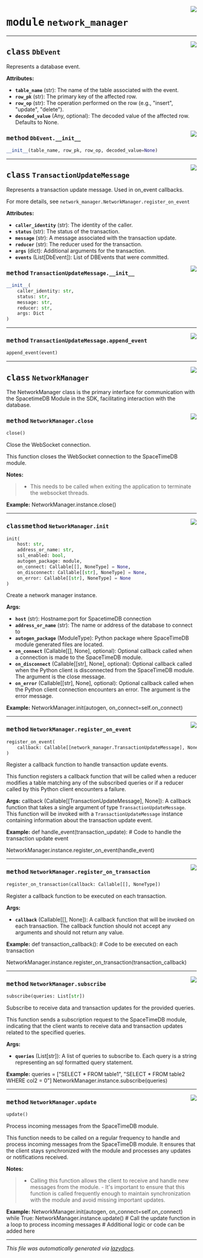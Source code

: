 <!-- markdownlint-disable -->

<a href="..\network_manager.py#L0"><img align="right" style="float:right;" src="https://img.shields.io/badge/-source-cccccc?style=flat-square"></a>

# <kbd>module</kbd> `network_manager`






---

<a href="..\network_manager.py#L11"><img align="right" style="float:right;" src="https://img.shields.io/badge/-source-cccccc?style=flat-square"></a>

## <kbd>class</kbd> `DbEvent`
Represents a database event. 



**Attributes:**
 
 - <b>`table_name`</b> (str):  The name of the table associated with the event. 
 - <b>`row_pk`</b> (str):  The primary key of the affected row. 
 - <b>`row_op`</b> (str):  The operation performed on the row (e.g., "insert", "update", "delete"). 
 - <b>`decoded_value`</b> (Any, optional):  The decoded value of the affected row. Defaults to None. 

<a href="..\network_manager.py#L21"><img align="right" style="float:right;" src="https://img.shields.io/badge/-source-cccccc?style=flat-square"></a>

### <kbd>method</kbd> `DbEvent.__init__`

```python
__init__(table_name, row_pk, row_op, decoded_value=None)
```









---

<a href="..\network_manager.py#L48"><img align="right" style="float:right;" src="https://img.shields.io/badge/-source-cccccc?style=flat-square"></a>

## <kbd>class</kbd> `TransactionUpdateMessage`
Represents a transaction update message. Used in on_event callbacks. 

For more details, see `network_manager.NetworkManager.register_on_event` 



**Attributes:**
 
 - <b>`caller_identity`</b> (str):  The identity of the caller. 
 - <b>`status`</b> (str):  The status of the transaction. 
 - <b>`message`</b> (str):  A message associated with the transaction update. 
 - <b>`reducer`</b> (str):  The reducer used for the transaction. 
 - <b>`args`</b> (dict):  Additional arguments for the transaction. 
 - <b>`events`</b> (List[DbEvent]):  List of DBEvents that were committed. 

<a href="..\network_manager.py#L62"><img align="right" style="float:right;" src="https://img.shields.io/badge/-source-cccccc?style=flat-square"></a>

### <kbd>method</kbd> `TransactionUpdateMessage.__init__`

```python
__init__(
    caller_identity: str,
    status: str,
    message: str,
    reducer: str,
    args: Dict
)
```








---

<a href="..\network_manager.py#L36"><img align="right" style="float:right;" src="https://img.shields.io/badge/-source-cccccc?style=flat-square"></a>

### <kbd>method</kbd> `TransactionUpdateMessage.append_event`

```python
append_event(event)
```






---

<a href="..\network_manager.py#L71"><img align="right" style="float:right;" src="https://img.shields.io/badge/-source-cccccc?style=flat-square"></a>

## <kbd>class</kbd> `NetworkManager`
The NetworkManager class is the primary interface for communication with the SpacetimeDB Module in the SDK, facilitating interaction with the database. 

<a href="..\network_manager.py#L97"><img align="right" style="float:right;" src="https://img.shields.io/badge/-source-cccccc?style=flat-square"></a>

### <kbd>method</kbd> `NetworkManager.close`

```python
close()
```

Close the WebSocket connection. 

This function closes the WebSocket connection to the SpaceTimeDB module. 



**Notes:**

> - This needs to be called when exiting the application to terminate the websocket threads. 
>

**Example:**
  NetworkManager.instance.close() 

---

<a href="..\network_manager.py#L78"><img align="right" style="float:right;" src="https://img.shields.io/badge/-source-cccccc?style=flat-square"></a>

### <kbd>classmethod</kbd> `NetworkManager.init`

```python
init(
    host: str,
    address_or_name: str,
    ssl_enabled: bool,
    autogen_package: module,
    on_connect: Callable[[], NoneType] = None,
    on_disconnect: Callable[[str], NoneType] = None,
    on_error: Callable[[str], NoneType] = None
)
```

Create a network manager instance. 



**Args:**
 
 - <b>`host`</b> (str):  Hostname:port for SpacetimeDB connection 
 - <b>`address_or_name`</b> (str):  The name or address of the database to connect to 
 - <b>`autogen_package`</b> (ModuleType):  Python package where SpaceTimeDB module generated files are located.             
 - <b>`on_connect`</b> (Callable[[], None], optional):  Optional callback called when a connection is made to the SpaceTimeDB module. 
 - <b>`on_disconnect`</b> (Callable[[str], None], optional):  Optional callback called when the Python client is disconnected from the SpaceTimeDB module. The argument is the close message. 
 - <b>`on_error`</b> (Callable[[str], None], optional):  Optional callback called when the Python client connection encounters an error. The argument is the error message. 



**Example:**
 NetworkManager.init(autogen, on_connect=self.on_connect) 

---

<a href="..\network_manager.py#L199"><img align="right" style="float:right;" src="https://img.shields.io/badge/-source-cccccc?style=flat-square"></a>

### <kbd>method</kbd> `NetworkManager.register_on_event`

```python
register_on_event(
    callback: Callable[[network_manager.TransactionUpdateMessage], NoneType]
)
```

Register a callback function to handle transaction update events. 

This function registers a callback function that will be called when a reducer modifies a table matching any of the subscribed queries or if a reducer called by this Python client encounters a failure. 



**Args:**
  callback (Callable[[TransactionUpdateMessage], None]):  A callback function that takes a single argument of type `TransactionUpdateMessage`.  This function will be invoked with a `TransactionUpdateMessage` instance containing information  about the transaction update event.         



**Example:**
  def handle_event(transaction_update):  # Code to handle the transaction update event 

 NetworkManager.instance.register_on_event(handle_event) 

---

<a href="..\network_manager.py#L180"><img align="right" style="float:right;" src="https://img.shields.io/badge/-source-cccccc?style=flat-square"></a>

### <kbd>method</kbd> `NetworkManager.register_on_transaction`

```python
register_on_transaction(callback: Callable[[], NoneType])
```

Register a callback function to be executed on each transaction. 



**Args:**
 
 - <b>`callback`</b> (Callable[[], None]):  A callback function that will be invoked on each transaction.  The callback function should not accept any arguments and should not return any value. 



**Example:**
 def transaction_callback():  # Code to be executed on each transaction 

NetworkManager.instance.register_on_transaction(transaction_callback) 

---

<a href="..\network_manager.py#L160"><img align="right" style="float:right;" src="https://img.shields.io/badge/-source-cccccc?style=flat-square"></a>

### <kbd>method</kbd> `NetworkManager.subscribe`

```python
subscribe(queries: List[str])
```

Subscribe to receive data and transaction updates for the provided queries. 

This function sends a subscription request to the SpaceTimeDB module, indicating that the client wants to receive data and transaction updates related to the specified queries. 



**Args:**
 
 - <b>`queries`</b> (List[str]):  A list of queries to subscribe to. Each query is a string representing  an sql formatted query statement. 



**Example:**
 queries = ["SELECT * FROM table1", "SELECT * FROM table2 WHERE col2 = 0"] NetworkManager.instance.subscribe(queries) 

---

<a href="..\network_manager.py#L125"><img align="right" style="float:right;" src="https://img.shields.io/badge/-source-cccccc?style=flat-square"></a>

### <kbd>method</kbd> `NetworkManager.update`

```python
update()
```

Process incoming messages from the SpaceTimeDB module. 

This function needs to be called on a regular frequency to handle and process incoming messages from the SpaceTimeDB module. It ensures that the client stays synchronized with the module and processes any updates or notifications received. 



**Notes:**

> - Calling this function allows the client to receive and handle new messages from the module. - It's important to ensure that this function is called frequently enough to maintain synchronization with the module and avoid missing important updates. 
>

**Example:**
  NetworkManager.init(autogen, on_connect=self.on_connect)  while True:  NetworkManager.instance.update()  # Call the update function in a loop to process incoming messages  # Additional logic or code can be added here 




---

_This file was automatically generated via [lazydocs](https://github.com/ml-tooling/lazydocs)._
